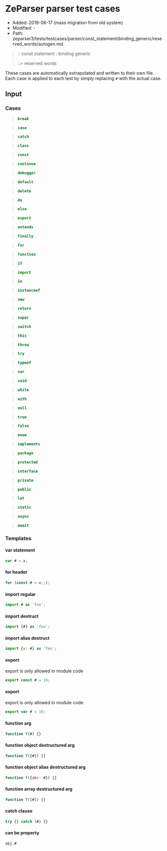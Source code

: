 # ZeParser parser test cases

- Added: 2019-06-17 (mass migration from old system)
- Modified: -
- Path: zeparser3/tests/testcases/parser/const_statement/binding_generic/reserved_words/autogen.md

> :: const statement : binding generic
>
> ::> reserved words

These cases are automatically extrapolated and written to their own file.
Each case is applied to each test by simply replacing `#` with the actual case.

## Input

### Cases

> `````js
> break
> `````

> `````js
> case
> `````

> `````js
> catch
> `````

> `````js
> class
> `````

> `````js
> const
> `````

> `````js
> continue
> `````

> `````js
> debugger
> `````

> `````js
> default
> `````

> `````js
> delete
> `````

> `````js
> do
> `````

> `````js
> else
> `````

> `````js
> export
> `````

> `````js
> extends
> `````

> `````js
> finally
> `````

> `````js
> for
> `````

> `````js
> function
> `````

> `````js
> if
> `````

> `````js
> import
> `````

> `````js
> in
> `````

> `````js
> instanceof
> `````

> `````js
> new
> `````

> `````js
> return
> `````

> `````js
> super
> `````

> `````js
> switch
> `````

> `````js
> this
> `````

> `````js
> throw
> `````

> `````js
> try
> `````

> `````js
> typeof
> `````

> `````js
> var
> `````

> `````js
> void
> `````

> `````js
> while
> `````

> `````js
> with
> `````

> `````js
> null
> `````

> `````js
> true
> `````

> `````js
> false
> `````

> `````js
> enum
> `````

> `````js
> implements
> `````

> `````js
> package
> `````

> `````js
> protected
> `````

> `````js
> interface
> `````

> `````js
> private
> `````

> `````js
> public
> `````

> `````js
> let
> `````

> `````js
> static
> `````

> `````js
> async
> `````

> `````js
> await
> `````

### Templates

#### var statement

`````js
var # = x;
`````

#### for header

`````js
for (const # = x;;);
`````

#### import regular

`````js
import # as 'foo';
`````

#### import destruct

`````js
import {#} as 'foo';
`````

#### import alias destruct

`````js
import {x: #} as 'foo';
`````

#### export

export is only allowed in module code

`````js
export const # = 10;
`````

#### export

export is only allowed in module code

`````js
export var # = 10;
`````

#### function arg

`````js
function f(#) {}
`````

#### function object destructured arg

`````js
function f({#}) {}
`````

#### function object alias destructured arg

`````js
function f({abc: #}) {}
`````

#### function array destructured arg

`````js
function f([#]) {}
`````

#### catch clause

`````js
try {} catch (#) {}
`````

#### can be property

`````js
obj.#
`````
